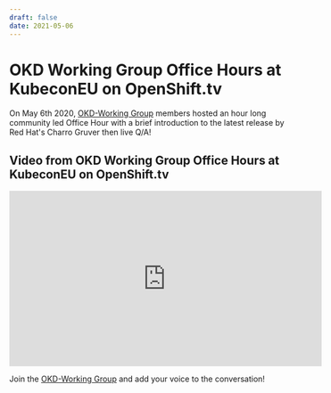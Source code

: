 ```yaml
---
draft: false
date: 2021-05-06
---
```


# OKD Working Group Office Hours at KubeconEU on OpenShift.tv

<!--- cSpell:ignore Kubecon Charro Gruver autoplay allowfullscreen -->

On May 6th 2020, [OKD-Working Group](https://groups.google.com/g/okd-wg) members hosted an hour long community led Office Hour with a brief introduction to the latest release by Red Hat's Charro Gruver then live Q/A!

<!-- more -->

## Video from OKD Working Group Office Hours at KubeconEU on OpenShift.tv

<iframe width="560" height="315" src="https://www.youtube.com/embed/2WV4jtTs9Bg?start=45" title="YouTube video player" frameborder="0" allow="accelerometer; autoplay; clipboard-write; encrypted-media; gyroscope; picture-in-picture" allowfullscreen></iframe>

Join the [OKD-Working Group](https://groups.google.com/g/okd-wg) and add your voice to the conversation!
